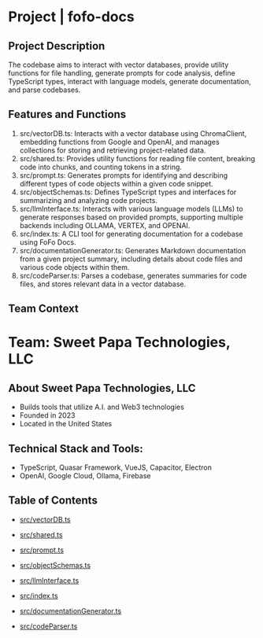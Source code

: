 # Project | fofo-docs

## Project Description
The codebase aims to interact with vector databases, provide utility functions for file handling, generate prompts for code analysis, define TypeScript types, interact with language models, generate documentation, and parse codebases.

## Features and Functions
1. src/vectorDB.ts: Interacts with a vector database using ChromaClient, embedding functions from Google and OpenAI, and manages collections for storing and retrieving project-related data.
2. src/shared.ts: Provides utility functions for reading file content, breaking code into chunks, and counting tokens in a string.
3. src/prompt.ts: Generates prompts for identifying and describing different types of code objects within a given code snippet.
4. src/objectSchemas.ts: Defines TypeScript types and interfaces for summarizing and analyzing code projects.
5. src/llmInterface.ts: Interacts with various language models (LLMs) to generate responses based on provided prompts, supporting multiple backends including OLLAMA, VERTEX, and OPENAI.
6. src/index.ts: A CLI tool for generating documentation for a codebase using FoFo Docs.
7. src/documentationGenerator.ts: Generates Markdown documentation from a given project summary, including details about code files and various code objects within them.
8. src/codeParser.ts: Parses a codebase, generates summaries for code files, and stores relevant data in a vector database.

## Team Context
# Team: Sweet Papa Technologies, LLC

## About Sweet Papa Technologies, LLC
- Builds tools that utilize A.I. and Web3 technologies
- Founded in 2023
- Located in the United States

## Technical Stack and Tools:
- TypeScript, Quasar Framework, VueJS, Capacitor, Electron
- OpenAI, Google Cloud, Ollama, Firebase

## Table of Contents


- [src/vectorDB.ts](./src/vectorDB.ts.md)

- [src/shared.ts](./src/shared.ts.md)

- [src/prompt.ts](./src/prompt.ts.md)

- [src/objectSchemas.ts](./src/objectSchemas.ts.md)

- [src/llmInterface.ts](./src/llmInterface.ts.md)

- [src/index.ts](./src/index.ts.md)

- [src/documentationGenerator.ts](./src/documentationGenerator.ts.md)

- [src/codeParser.ts](./src/codeParser.ts.md)